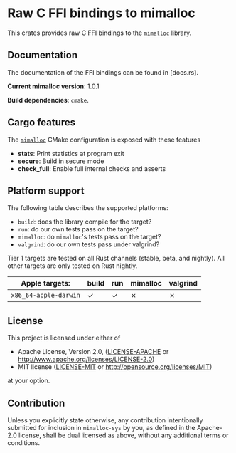 Raw C FFI bindings to mimalloc 
===

This crates provides raw C FFI bindings to the  [`mimalloc`] library.

## Documentation

The documentation of the FFI bindings can be found in [docs.rs].

**Current mimalloc version**: 1.0.1

**Build dependencies**: `cmake`.

## Cargo features

The [`mimalloc`] CMake configuration is exposed with these features

- __stats__: Print statistics at program exit
- __secure__: Build in secure mode
- __check_full__: Enable full internal checks and asserts

## Platform support

The following table describes the supported platforms: 

* `build`: does the library compile for the target?
* `run`: do our own tests pass on the target?
* `mimalloc`: do `mimalloc`'s tests pass on the target?
* `valgrind`: do our own tests pass under valgrind?

Tier 1 targets are tested on all Rust channels (stable, beta, and nightly). 
All other targets are only tested on Rust nightly.

| **Apple** targets:               | build     | run     | mimalloc | valgrind |
|----------------------------------|-----------|---------|----------|----------|
| `x86_64-apple-darwin`         | ✓         | ✓      | ✗         | ✗       |

## License

This project is licensed under either of

 * Apache License, Version 2.0, ([LICENSE-APACHE](LICENSE-APACHE) or
   http://www.apache.org/licenses/LICENSE-2.0)
 * MIT license ([LICENSE-MIT](LICENSE-MIT) or
   http://opensource.org/licenses/MIT)

at your option.

## Contribution

Unless you explicitly state otherwise, any contribution intentionally submitted
for inclusion in `mimalloc-sys` by you, as defined in the Apache-2.0 license,
shall be dual licensed as above, without any additional terms or conditions.

[`mimalloc`]: https://github.com/microsoft/mimalloc
